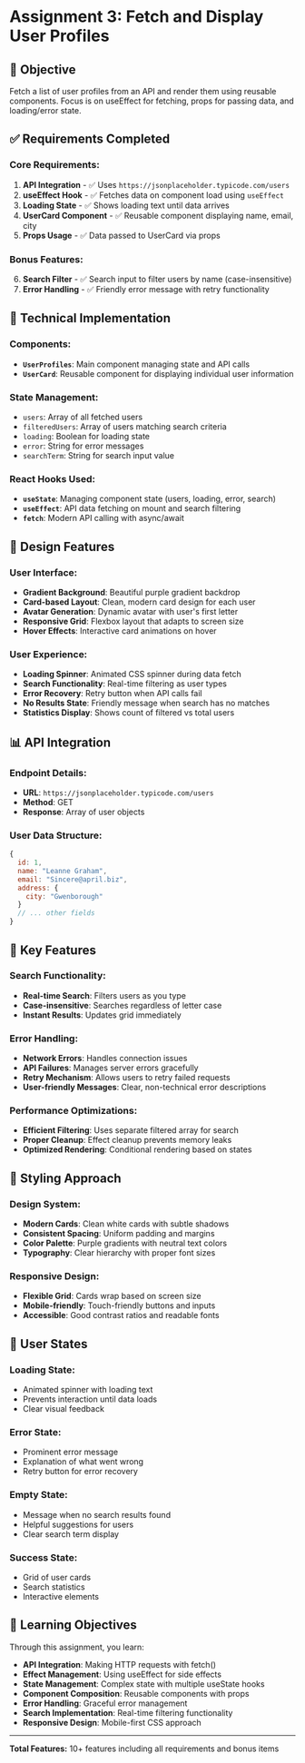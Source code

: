 # Assignment 3: Fetch and Display User Profiles

## 🎯 Objective

Fetch a list of user profiles from an API and render them using reusable components. Focus is on useEffect for fetching, props for passing data, and loading/error state.

## ✅ Requirements Completed

### Core Requirements:

1. **API Integration** - ✅ Uses `https://jsonplaceholder.typicode.com/users`
2. **useEffect Hook** - ✅ Fetches data on component load using `useEffect`
3. **Loading State** - ✅ Shows loading text until data arrives
4. **UserCard Component** - ✅ Reusable component displaying name, email, city
5. **Props Usage** - ✅ Data passed to UserCard via props

### Bonus Features:

6. **Search Filter** - ✅ Search input to filter users by name (case-insensitive)
7. **Error Handling** - ✅ Friendly error message with retry functionality

## 🔧 Technical Implementation

### Components:

- **`UserProfiles`**: Main component managing state and API calls
- **`UserCard`**: Reusable component for displaying individual user information

### State Management:

- `users`: Array of all fetched users
- `filteredUsers`: Array of users matching search criteria
- `loading`: Boolean for loading state
- `error`: String for error messages
- `searchTerm`: String for search input value

### React Hooks Used:

- **`useState`**: Managing component state (users, loading, error, search)
- **`useEffect`**: API data fetching on mount and search filtering
- **`fetch`**: Modern API calling with async/await

## 🎨 Design Features

### User Interface:

- **Gradient Background**: Beautiful purple gradient backdrop
- **Card-based Layout**: Clean, modern card design for each user
- **Avatar Generation**: Dynamic avatar with user's first letter
- **Responsive Grid**: Flexbox layout that adapts to screen size
- **Hover Effects**: Interactive card animations on hover

### User Experience:

- **Loading Spinner**: Animated CSS spinner during data fetch
- **Search Functionality**: Real-time filtering as user types
- **Error Recovery**: Retry button when API calls fail
- **No Results State**: Friendly message when search has no matches
- **Statistics Display**: Shows count of filtered vs total users

## 📊 API Integration

### Endpoint Details:

- **URL**: `https://jsonplaceholder.typicode.com/users`
- **Method**: GET
- **Response**: Array of user objects

### User Data Structure:

```javascript
{
  id: 1,
  name: "Leanne Graham",
  email: "Sincere@april.biz",
  address: {
    city: "Gwenborough"
  }
  // ... other fields
}
```

## 🚀 Key Features

### Search Functionality:

- **Real-time Search**: Filters users as you type
- **Case-insensitive**: Searches regardless of letter case
- **Instant Results**: Updates grid immediately

### Error Handling:

- **Network Errors**: Handles connection issues
- **API Failures**: Manages server errors gracefully
- **Retry Mechanism**: Allows users to retry failed requests
- **User-friendly Messages**: Clear, non-technical error descriptions

### Performance Optimizations:

- **Efficient Filtering**: Uses separate filtered array for search
- **Proper Cleanup**: Effect cleanup prevents memory leaks
- **Optimized Rendering**: Conditional rendering based on states

## 🎨 Styling Approach

### Design System:

- **Modern Cards**: Clean white cards with subtle shadows
- **Consistent Spacing**: Uniform padding and margins
- **Color Palette**: Purple gradients with neutral text colors
- **Typography**: Clear hierarchy with proper font sizes

### Responsive Design:

- **Flexible Grid**: Cards wrap based on screen size
- **Mobile-friendly**: Touch-friendly buttons and inputs
- **Accessible**: Good contrast ratios and readable fonts

## 📱 User States

### Loading State:

- Animated spinner with loading text
- Prevents interaction until data loads
- Clear visual feedback

### Error State:

- Prominent error message
- Explanation of what went wrong
- Retry button for error recovery

### Empty State:

- Message when no search results found
- Helpful suggestions for users
- Clear search term display

### Success State:

- Grid of user cards
- Search statistics
- Interactive elements

## 🔗 Learning Objectives

Through this assignment, you learn:

- **API Integration**: Making HTTP requests with fetch()
- **Effect Management**: Using useEffect for side effects
- **State Management**: Complex state with multiple useState hooks
- **Component Composition**: Reusable components with props
- **Error Handling**: Graceful error management
- **Search Implementation**: Real-time filtering functionality
- **Responsive Design**: Mobile-first CSS approach

---

**Total Features:** 10+ features including all requirements and bonus items
